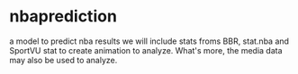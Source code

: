 # nbaprediction
a model to predict nba results
we will include stats froms BBR, stat.nba and SportVU stat to create animation to analyze. 
What's more, the media data may also be used to analyze.
